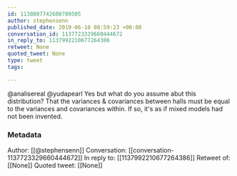 ```yaml
---
id: 1138007742608789505
author: stephensenn
published_date: 2019-06-10 08:59:23 +00:00
conversation_id: 1137723329660444672
in_reply_to: 1137992210677264386
retweet: None
quoted_tweet: None
type: tweet
tags:

---
```


@analisereal @yudapearl Yes but what do you assume abut this distribution? That the variances &amp; covariances between halls must be equal to the variances and covariances within. If so, it's as if mixed models had not been invented.

### Metadata

Author: [[@stephensenn]]
Conversation: [[conversation-1137723329660444672]]
In reply to: [[1137992210677264386]]
Retweet of: [[None]]
Quoted tweet: [[None]]
